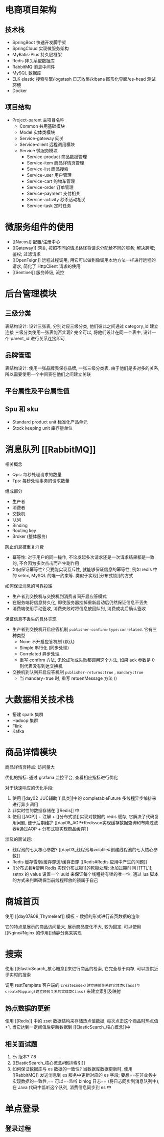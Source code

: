 # 电商项目架构

## 技术栈
- SpringBoot 快速开发脚手架
- SpringCloud 实现微服务架构
- MyBatis-Plus 持久层框架
- Redis 非关系型数据库
- RabbitMQ 消息中间件
- MySQL 数据库
- ELK elastic 搜索引擎/logstash 日志收集/kibana 图形化界面/es-head 测试环境
- Docker

## 项目结构
- Project-parent 主项目名称
	- Common 共用基础模块
	- Model 实体类模块
	- Service-gateway 网关
	- Service-client 远程调用模块
	- Service 微服务模块
		- Service-product 商品数据管理
		- Service-item 商品详情页管理
		- Service-list 商品搜索
		- Service-user 用户管理
		- Service-cart 购物车管理
		- Service-order 订单管理
		- Service-payment 支付相关
		- Service-activity 秒杀活动相关
		- Service-task 定时任务


# 微服务组件的使用
- [[Nacos]] 配置/注册中心
- [[Gateway]] 网关, 按照不同的请求路径将请求分配给不同的服务; 解决跨域; 鉴权; 过滤请求
- [[OpenFeign]] 远程过程调用, 用它可以做到像调用本地方法一样进行远程的请求, 简化了 HttpClient 请求的使用
- [[Sentinel]] 服务降级, 流控

# 后台管理模块
## 三级分类
表结构设计: 设计三张表, 分别对应三级分类, 他们彼此之间通过 category_id 建立连接
三级分类使用一张表能否实现? 完全可以, 将他们设计在同一个表中, 设计一个 parent_id 进行关系连接即可

## 品牌管理
表结构设计: 使用一张品牌表保存品牌, 一张三级分类表. 由于他们是多对多的关系, 所以需要使用一个中间表在他们之间建立关联

## 平台属性及平台属性值

## Spu 和 sku 
- Standard product unit 标准化产品单元
- Stock keeping unit 库存量单位


# 消息队列 [[RabbitMQ]]

相关概念
- Qps: 每秒处理请求的数量
- Tps: 每秒处理事务的请求数量

组成部分
- 生产者
- 消费者
- 交换机
- 队列
- Binding
- Routing key
- Broker (整体服务)

防止消息被重复消费
- 幂等性: 对于用户的同一操作, 不论发起多次请求还是一次请求结果都是一致的, 不会因为多次点击而产生副作用
- 如何保证幂等性? 只要能实现互斥性, 就能够保证信息的幂等性, 例如 redis 中的 setnx, MySQL 的唯一约束等. 类似于实现[[分布式锁]]的方式

如何保证消息的可靠投递
- 生产者到交换机与交换机到消费者间开启应答模式 
- 在服务端将信息持久化, 即使服务器挂掉重新启动后仍然保证信息不丢失
- 消费端使用手动签收, 消费失败时将信息放回队列, 消费成功后确认签收

保证信息不丢失的具体实现
- 生产者到交换机开启应答机制 `publisher-confirm-type:correlated`. 它有三种类型
	- None 不开启应答机制 (默认)
	- Simple 串行化 (同步处理)
	- Correlated 异步处理
	- 重写 confirm 方法, 无论成功或失败都调用这个方法, 如果 ack 参数是 0 则代表没有到达交换机
- 交换机到队列开启应答机制 `publisher-returns:true` , `mandary:true`
	- 当 mandary=true 时, 重写 retuenMessage 方法 ()

# 大数据相关技术栈
- 搭建 spark 集群
- Hadoop 集群
- Flink 
- Kafka

# 商品详情模块

商品详情页特点: 访问量大

优化的指标: 通过 grafana 监控平台, 查看相应指标进行优化

对于快速响应的优化手段:
1. 使用 [[day02_JUC辅助工具类]]中的 completableFuture 多线程异步编排来进行异步调用
2. 非实时性的数据存储在 [[Redis]] 中
3. 使用 [[AOP]] + 注解 + [[分布式锁]]实现对数据的 redis 缓存, 它解决了代码复用问题, 便于后期维护 [[day08_AOP+Redisson实现缓存数据查询和布隆过滤器#通过AOP + 分布式锁实现商品缓存]]


涉及的面试题:
- 线程池的七大核心参数? [[day03_线程池与volatile#创建线程池的七大核心参数]]
- Redis 缓存雪崩/缓存穿透/缓存击穿 [[Redis#Redis 应用中产生的问题]]
- [[分布式锁#使用 Redis 实现分布式锁]]的死锁处理: 添加过期时间 [[TTL]]; setnx 的 value 设置一个 uuid 来保证每个线程持有锁的唯一性, 通过 lua 脚本的方式来判断确保当前线程释放的锁属于自己


# 商城首页

使用 [[day07&08_Thymeleaf]] 模板 + 数据的形式进行首页数据的渲染

它的特点是展示的商品访问量大, 展示商品变化不大, 较为固定. 可以使用 [[Nginx#Nginx 的作用]]动静分离来实现


# 搜索

使用 [[ElasticSearch_核心概念]]来进行商品的检索, 它完全基于内存, 可以提供近乎实时的搜索

调用 restTemplate 客户端的 `createIndex(建立映射关系的实体类Class)与createMapping(建立映射关系的实体类Class)` 来建立索引及映射

## 热点数据的更新

使用 [[Redis]] 中的 zset 数据结构来存储热点值数据, 每次点击这个商品时热点值+1, 当它达到一定阈值后更新数据到 [[ElasticSearch_核心概念]]中


## 相关面试题
1. Es 版本? 7.8
2. [[ElasticSearch_核心概念#倒排索引]]
3. 如何保证数据库与 es 数据的一致性? 当数据库数据更新时, 使用 [[RabbitMQ]] 发送消息到 es 服务中更新对应的 es 字段; 要想==在非业务中实现数据的一致性,== 可以==监听 binlog 日志== (将日志同步到消息队列中), 在 Java 代码中监听这个队列, 消费信息同步到 es 中


# 单点登录

## 登录过程


